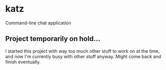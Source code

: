 # katz
Command-line chat application

## Project temporarily on hold...
I started this project with way too much other stuff to work on at the time, and now
I'm currently busy with other stuff anyway. Might come back and finish eventually.
